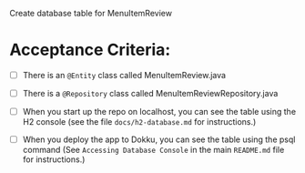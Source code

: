 Create database table for MenuItemReview


# Acceptance Criteria:

- [ ] There is an `@Entity` class called MenuItemReview.java
- [ ] There is a `@Repository` class called MenuItemReviewRepository.java
- [ ] When you start up the repo on localhost, you can see the table
      using the H2 console (see the file `docs/h2-database.md` for 
      instructions.)
- [ ] When you deploy the app to Dokku, you can see the table
      using the psql command (See `Accessing Database Console` in the
      main `README.md` file for instructions.)

